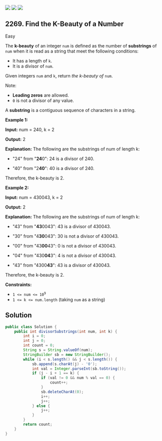 [![](https://img.shields.io/github/stars/javadev/LeetCode-in-Java?label=Stars&style=flat-square)](https://github.com/javadev/LeetCode-in-Java)
[![](https://img.shields.io/github/forks/javadev/LeetCode-in-Java?label=Fork%20me%20on%20GitHub%20&style=flat-square)](https://github.com/javadev/LeetCode-in-Java/fork)
[![](https://img.shields.io/badge/-LeetCode%20in%20Kotlin-blue?style=flat-square)](https://github.com/javadev/LeetCode-in-Kotlin)

## 2269\. Find the K-Beauty of a Number

Easy

The **k-beauty** of an integer `num` is defined as the number of **substrings** of `num` when it is read as a string that meet the following conditions:

*   It has a length of `k`.
*   It is a divisor of `num`.

Given integers `num` and `k`, return _the k-beauty of_ `num`.

Note:

*   **Leading zeros** are allowed.
*   `0` is not a divisor of any value.

A **substring** is a contiguous sequence of characters in a string.

**Example 1:**

**Input:** num = 240, k = 2

**Output:** 2

**Explanation:** The following are the substrings of num of length k:

- "24" from "**24**0": 24 is a divisor of 240.

- "40" from "2**40**": 40 is a divisor of 240.

Therefore, the k-beauty is 2. 

**Example 2:**

**Input:** num = 430043, k = 2

**Output:** 2

**Explanation:** The following are the substrings of num of length k:

- "43" from "**43**0043": 43 is a divisor of 430043.

- "30" from "4**30**043": 30 is not a divisor of 430043.

- "00" from "43**00**43": 0 is not a divisor of 430043.

- "04" from "430**04**3": 4 is not a divisor of 430043.

- "43" from "4300**43**": 43 is a divisor of 430043.

Therefore, the k-beauty is 2. 

**Constraints:**

*   <code>1 <= num <= 10<sup>9</sup></code>
*   `1 <= k <= num.length` (taking `num` as a string)

## Solution

```java
public class Solution {
    public int divisorSubstrings(int num, int k) {
        int i = 0;
        int j = 0;
        int count = 0;
        String s = String.valueOf(num);
        StringBuilder sb = new StringBuilder();
        while (i < s.length() && j < s.length()) {
            sb.append(s.charAt(j) - '0');
            int val = Integer.parseInt(sb.toString());
            if (j - i + 1 == k) {
                if (val != 0 && num % val == 0) {
                    count++;
                }
                sb.deleteCharAt(0);
                i++;
                j++;
            } else {
                j++;
            }
        }
        return count;
    }
}
```